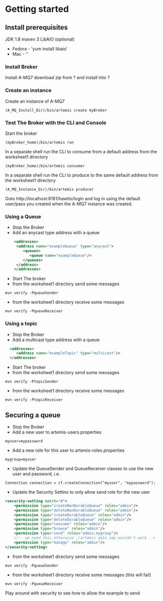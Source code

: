 # Getting started
## Install prerequisites

JDK 1.8
maven 3
LibAIO (optional) 
-   Fedora - 'yum install libaio'
-   Mac - ''


### Install Broker

Install A-MQ7 download zip from ? and install into ?

### Create an instance

Create an instance of A-MQ7
```code
(A_MQ_Install_Dir)/bin/artemis create myBroker
```
### Test The Broker with the CLI and Console
Start the broker
```code
(myBroker_home)/bin/artemis run
```
In a separate shell run the CLI to consume from a default address from the worksheet1 directory 
```code
(myBroker_home)/bin/artemis consumer
```
In a separate shell run the CLI to produce to the same default address from the worksheet1 directory 
```code
(A_MQ_Instance_Dir)/bin/artemis producer
```
Goto http://localhost:8161/hawtio/login and log in using the default user/pass you created when the A-MQ7 instance was created.

### Using a Queue

-   Stop the Broker
-   Add an anycast type address with a queue 
```xml 
    <addresses>
     <address name="exampleQueue" type="anycast">
        <queues>
           <queue name="exampleQueue"/>
        </queues>
     </address>
    </addresses>
```

-   Start The broker
-   from the worksheet1 directory send some messages
```code
mvn verify -PqueueSender
```
-   from the worksheet1 directory receive some messages
```code
mvn verify -PqueueReceiver
```
### Using a topic

-   Stop the Broker
-   Add a multicast type address with a queue 
```xml 
  <addresses>
     <address name="exampleTopic" type="multicast"/>
  </addresses>
```

-   Start The broker
-   from the worksheet1 directory send some messages
```code
mvn verify -PtopicSender
```
-   from the worksheet1 directory receive some messages
```code
mvn verify -PtopicReceiver
```

## Securing a queue

-   Stop the Broker
-   Add a new user to artemis-users.properties
```code
myuser=mypassword
```

-   Add a new role for this user to artemis-roles.properties
```code
mygroup=myuser
```

-   Update the QueueSender and QueueReceiver classes to use the new user and password, i.e.
```code
Connection connection = cf.createConnection("myuser", "mypassword");
```

-   Update the Security Settins to only allow send role for the new user
```xml
<security-setting match="#">
    <permission type="createNonDurableQueue" roles="admin"/>
    <permission type="deleteNonDurableQueue" roles="admin"/>
    <permission type="createDurableQueue" roles="admin"/>
    <permission type="deleteDurableQueue" roles="admin"/>
    <permission type="consume" roles="admin"/>
    <permission type="browse" roles="admin"/>
    <permission type="send" roles="admin,mygroup"/>
    <!-- we need this otherwise ./artemis data imp wouldn't work -->
    <permission type="manage" roles="admin"/>
</security-setting>
```

-  from the worksheet1 directory send some messages
```code
mvn verify -PqueueSender
```
-   from the worksheet1 directory receive some messages (this will fail)
```code
mvn verify -PqueueReceiver
``` 

Play around with security to see how to allow the example to send
